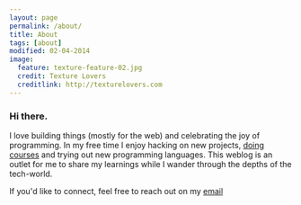 ```yaml
---
layout: page
permalink: /about/
title: About 
tags: [about]
modified: 02-04-2014
image:
  feature: texture-feature-02.jpg
  credit: Texture Lovers
  creditlink: http://texturelovers.com
---
```


### Hi there.

I love building things (mostly for the web) and celebrating the joy of programming. In my free time I enjoy hacking on new projects, [doing courses](https://www.coursera.org/user/i/e4186f8a5a1d905570f125f4170056e0) and trying out new programming languages. This weblog is an outlet for me to share my learnings while I wander through the depths of the tech-world.

If you'd like to connect, feel free to reach out on my [email](mailto:prakhar1989@gmail.com)

